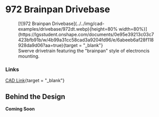 <meta property="og:title" content="Drivebase CAD Example: 972's Brainpan">
<meta property="og:type" content="website">
<meta property="og:url" content="https://www.frcdesign.org/cad-examples/drivebase/examples/brainpan/">
<meta property="og:image" content="https://www.frcdesign.org/img/cad-examples/drivebase/972dt.webp">
<meta name="theme-color" content="#4CAE4F">
<meta name="twitter:card" content="summary_large_image">

# 972 Brainpan Drivebase

<figure markdown="span">
[![972 Brainpan Drivebase](../../img/cad-examples/drivebase/972dt.webp){height=80% width=80%}](https://lgsstudent.onshape.com/documents/0e95e39213c03c7423bfb91b/w/4b99a31cc58cad3a9204fd96/e/6abeeb6af28f118928da9d06?aa=true){target = "_blank"}
<figcaption>Swerve drivetrain featuring the "brainpan" style of electroncis mounting.</figcaption>
</figure>

### Links
[CAD Link](https://lgsstudent.onshape.com/documents/0e95e39213c03c7423bfb91b/w/4b99a31cc58cad3a9204fd96/e/6abeeb6af28f118928da9d06?aa=true){target = "_blank"}

## Behind the Design
**Coming Soon**


<br>